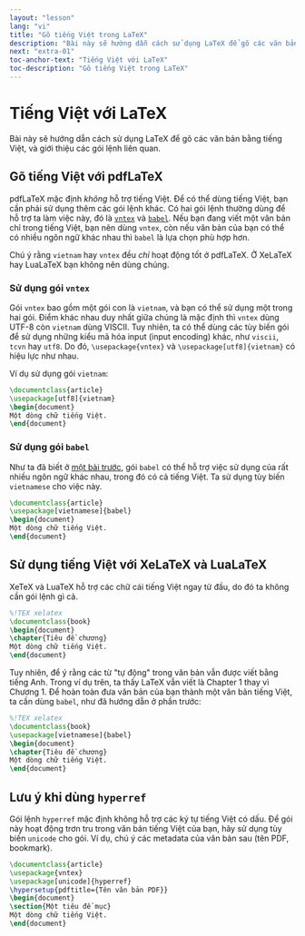 ```yaml
---
layout: "lesson"
lang: "vi"
title: "Gõ tiếng Việt trong LaTeX"
description: "Bài này sẽ hướng dẫn cách sử dụng LaTeX để gõ các văn bản bằng tiếng Việt, và giới thiệu các gói lệnh liên quan."
next: "extra-01"
toc-anchor-text: "Tiếng Việt với LaTeX"
toc-description: "Gõ tiếng Việt trong LaTeX"
---
```


# Tiếng Việt với LaTeX

<span class="summary">Bài này sẽ hướng dẫn cách sử dụng LaTeX để gõ các văn bản
bằng tiếng Việt, và giới thiệu các gói lệnh liên quan.</span>

## Gõ tiếng Việt với pdfLaTeX

pdfLaTeX mặc định _không_ hỗ trợ tiếng Việt. Để có thể dùng tiếng Việt, bạn cần
phải sử dụng thêm các gói lệnh khác. Có hai gói lệnh thường dùng để hỗ trợ ta
làm việc này, đó là [`vntex`](https://ctan.org/pkg/vntex) và
[`babel`](https://ctan.org/pkg/babel-vietnamese). Nếu bạn đang viết một văn bản
chỉ trong tiếng Việt, bạn nên dùng `vntex`, còn nếu văn bản của bạn có thể có
nhiều ngôn ngữ khác nhau thì `babel` là lựa chọn phù hợp hơn.

Chú ý rằng `vietnam` hay `vntex` đều _chỉ_ hoạt động tốt ở pdfLaTeX. Ở
XeLaTeX hay LuaLaTeX bạn không nên dùng chúng.

### Sử dụng gói `vntex`

Gói `vntex` bao gồm một gói con là `vietnam`, và bạn có thể sử dụng một trong
hai gói. Điểm khác nhau duy nhất giữa chúng là mặc định thì `vntex` dùng UTF-8
còn `vietnam` dùng VISCII. Tuy nhiên, ta có thể dùng các tùy biến gói để sử dụng
những kiểu mã hóa input (input encoding) khác, như `viscii`, `tcvn` hay `utf8`.
Do đó, `\usepackage{vntex}` và `\usepackage[utf8]{vietnam}` có hiệu lực như
nhau.

Ví dụ sử dụng gói `vietnam`:

```latex
\documentclass{article}
\usepackage[utf8]{vietnam}
\begin{document}
Một dòng chữ tiếng Việt.
\end{document}
```

### Sử dụng gói `babel`

Như ta đã biết ở [một bài trước](more-06), gói `babel` có thể hỗ trợ việc sử
dụng của rất nhiều ngôn ngữ khác nhau, trong đó có cả tiếng Việt. Ta sử dụng tùy
biến `vietnamese` cho việc này.

```latex
\documentclass{article}
\usepackage[vietnamese]{babel}
\begin{document}
Một dòng chữ tiếng Việt.
\end{document}
```

## Sử dụng tiếng Việt với XeLaTeX và LuaLaTeX

XeTeX và LuaTeX hỗ trợ các chữ cái tiếng Việt ngay từ đầu, do đó ta không cần
gói lệnh gì cả.

```latex
%!TEX xelatex
\documentclass{book}
\begin{document}
\chapter{Tiêu đề chương}
Một dòng chữ tiếng Việt.
\end{document}
```

Tuy nhiên, để ý rằng các từ "tự động" trong văn bản vẫn được viết bằng tiếng
Anh. Trong ví dụ trên, ta thấy LaTeX vẫn viết là Chapter 1 thay vì Chương 1. Để
hoàn toàn đưa văn bản của bạn thành một văn bản tiếng Việt, ta cần dùng `babel`,
như đã hướng dẫn ở phần trước:

```latex
%!TEX xelatex
\documentclass{book}
\usepackage[vietnamese]{babel}
\begin{document}
\chapter{Tiêu đề chương}
Một dòng chữ tiếng Việt.
\end{document}
```

## Lưu ý khi dùng `hyperref`

Gói lệnh `hyperref` mặc định không hỗ trợ các ký tự tiếng Việt có dấu. Để gói
này hoạt động trơn tru trong văn bản tiếng Việt của bạn, hãy sử dụng tùy biến
`unicode` cho gói. Ví dụ, chú ý các metadata của văn bản sau (tên PDF,
bookmark).

```latex
\documentclass{article}
\usepackage{vntex}
\usepackage[unicode]{hyperref}
\hypersetup{pdftitle={Tên văn bản PDF}}
\begin{document}
\section{Một tiêu đề mục}
Một dòng chữ tiếng Việt.
\end{document}
```
